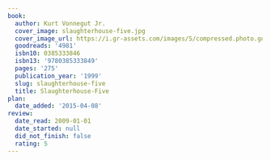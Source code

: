 ```yaml
---
book:
  author: Kurt Vonnegut Jr.
  cover_image: slaughterhouse-five.jpg
  cover_image_url: https://i.gr-assets.com/images/S/compressed.photo.goodreads.com/books/1440319389l/4981._SY160_.jpg
  goodreads: '4981'
  isbn10: 0385333846
  isbn13: '9780385333849'
  pages: '275'
  publication_year: '1999'
  slug: slaughterhouse-five
  title: Slaughterhouse-Five
plan:
  date_added: '2015-04-08'
review:
  date_read: 2009-01-01
  date_started: null
  did_not_finish: false
  rating: 5
---
```

